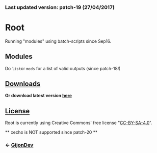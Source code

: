 ### Last updated version: patch-19 (27/04/2017)


# **Root**
Running "modules" using batch-scripts since Sep16.

## Modules
Do `list`or `mods` for a list of valid outputs (since patch-18!)

## [Downloads](http://www.github.com/GijonDev/Root/releases)
**Or download latest version [here](https://github.com/GijonDev/Root/releases/download/patch-19/Root.cmd)**

## [License](https://github.com/GijonDev/Root/blob/master/LICENSE)
Root is currently using Creative Commons' free license "[CC-BY-SA-4.0](https://creativecommons.org/licenses/by-sa/4.0/)". 

** cecho is NOT supported since patch-20 **


### <- [GijonDev](http://gijondev.github.io)
